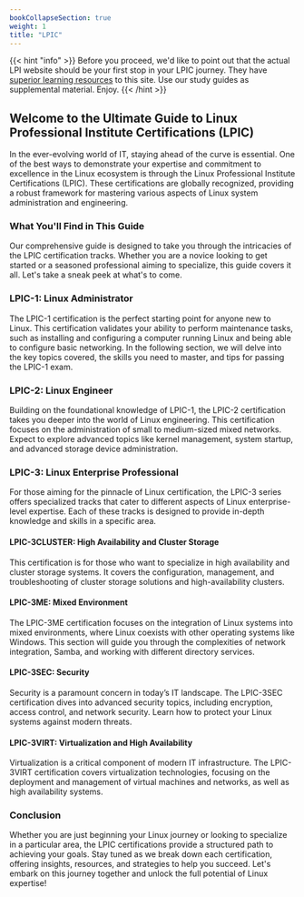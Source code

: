```yaml
---
bookCollapseSection: true
weight: 1
title: "LPIC"
---
```


{{< hint "info" >}}
Before you proceed, we'd like to point out that the actual LPI website should be your first stop in your LPIC journey. They have [superior learning resources](https://learning.lpi.org/en/learning-materials/101-500/) to this site. Use our study guides as supplemental material. Enjoy.
{{< /hint >}}

## Welcome to the Ultimate Guide to Linux Professional Institute Certifications (LPIC)

In the ever-evolving world of IT, staying ahead of the curve is essential. One of the best ways to demonstrate your expertise and commitment to excellence in the Linux ecosystem is through the Linux Professional Institute Certifications (LPIC). These certifications are globally recognized, providing a robust framework for mastering various aspects of Linux system administration and engineering.

### What You'll Find in This Guide

Our comprehensive guide is designed to take you through the intricacies of the LPIC certification tracks. Whether you are a novice looking to get started or a seasoned professional aiming to specialize, this guide covers it all. Let's take a sneak peek at what's to come.

### LPIC-1: Linux Administrator

The LPIC-1 certification is the perfect starting point for anyone new to Linux. This certification validates your ability to perform maintenance tasks, such as installing and configuring a computer running Linux and being able to configure basic networking. In the following section, we will delve into the key topics covered, the skills you need to master, and tips for passing the LPIC-1 exam.

### LPIC-2: Linux Engineer

Building on the foundational knowledge of LPIC-1, the LPIC-2 certification takes you deeper into the world of Linux engineering. This certification focuses on the administration of small to medium-sized mixed networks. Expect to explore advanced topics like kernel management, system startup, and advanced storage device administration.

### LPIC-3: Linux Enterprise Professional

For those aiming for the pinnacle of Linux certification, the LPIC-3 series offers specialized tracks that cater to different aspects of Linux enterprise-level expertise. Each of these tracks is designed to provide in-depth knowledge and skills in a specific area.

#### LPIC-3CLUSTER: High Availability and Cluster Storage

This certification is for those who want to specialize in high availability and cluster storage systems. It covers the configuration, management, and troubleshooting of cluster storage solutions and high-availability clusters.

#### LPIC-3ME: Mixed Environment

The LPIC-3ME certification focuses on the integration of Linux systems into mixed environments, where Linux coexists with other operating systems like Windows. This section will guide you through the complexities of network integration, Samba, and working with different directory services.

#### LPIC-3SEC: Security

Security is a paramount concern in today’s IT landscape. The LPIC-3SEC certification dives into advanced security topics, including encryption, access control, and network security. Learn how to protect your Linux systems against modern threats.

#### LPIC-3VIRT: Virtualization and High Availability

Virtualization is a critical component of modern IT infrastructure. The LPIC-3VIRT certification covers virtualization technologies, focusing on the deployment and management of virtual machines and networks, as well as high availability systems.

### Conclusion

Whether you are just beginning your Linux journey or looking to specialize in a particular area, the LPIC certifications provide a structured path to achieving your goals. Stay tuned as we break down each certification, offering insights, resources, and strategies to help you succeed. Let's embark on this journey together and unlock the full potential of Linux expertise!
